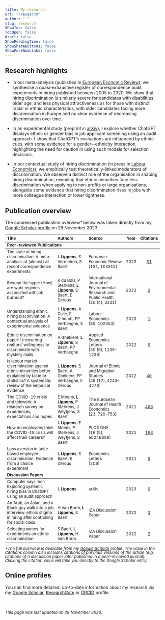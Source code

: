 ```yaml
---
title: My research
url: "/research"
author: " "
slug: research
ShowToc: false
TocOpen: false
draft: false
ShowReadingTime: false
ShowShareButtons: false
ShowPostNavLinks: false
---
```

<script src="/rmarkdown-libs/kePrint/kePrint.js"></script>
<link href="/rmarkdown-libs/lightable/lightable.css" rel="stylesheet" />





## Research highlights

- In our meta-analysis (published in <a href="https://doi.org/10.1016/j.euroecorev.2022.104315" target="_blank">European Economic Review</a>), we synthesise a quasi-exhaustive register of correspondence audit experiments in hiring published between 2005 to 2020. We show that hiring discrimination is similarly severe for candidates with disabilities, older age, and less physical attractiveness as for those with distinct racial or ethnic characteristics, with older candidates facing more discrimination in Europe and no clear evidence of decreasing discrimination over time.

- In an experimental study (preprint in <a href="https://doi.org/10.48550/arXiv.2309.07664" target="_blank">arXiv</a>), I explore whether ChatGPT displays ethnic or gender bias in job applicant screening using an audit approach. I show that ChatGPT's evaluations are influenced by ethnic cues, with some evidence for a gender--ethnicity interaction, highlighting the need for caution in using such models for selection decisions.

- In our contextual study of hiring discrimination (in press in <a href="https://doi.org/10.1016/j.labeco.2023.102453" target = "_blank">Labour Economics</a>), we empirically test theoretically-linked moderators of discrimination. We observe a distinct role of the organisation in shaping hiring discrimination, revealing that ethnic minorities face less discrimination when applying to non-profits or large organisations, alongside some evidence that hiring discrimination rises in jobs with more colleague interaction or lower tightness.


## Publication overview
The condensed publication overview* below was taken directly from my <a href="https://scholar.google.com/citations?hl=en&user=N5hW-KgAAAAJ" target="_blank">Google Scholar profile</a> on 28 November 2023.

<table class="table" style="font-size: 13px; margin-left: auto; margin-right: auto;">
 <thead>
  <tr>
   <th style="text-align:left;"> Title </th>
   <th style="text-align:left;"> Authors </th>
   <th style="text-align:left;"> Source </th>
   <th style="text-align:center;"> Year </th>
   <th style="text-align:center;"> Citations </th>
  </tr>
 </thead>
<tbody>
  <tr grouplength="8"><td colspan="5" style="border-bottom: 1px solid;"><strong>Peer-reviewed Publications</strong></td></tr>
<tr>
   <td style="text-align:left;"> The state of hiring discrimination: A meta-analysis of (almost) all recent correspondence experiments </td>
   <td style="text-align:left;"> <b>L Lippens</b>, S Vermeiren, S Baert </td>
   <td style="text-align:left;"> European Economic Review <br>[151, 104315] </td>
   <td style="text-align:center;"> 2023 </td>
   <td style="text-align:center;"> <a href="https://scholar.google.be/citations?view_op=view_citation&amp;hl=en&amp;user=N5hW-KgAAAAJ&amp;citation_for_view=N5hW-KgAAAAJ:4DMP91E08xMC" target="_blank">61</a> </td>
  </tr>
  <tr>
   <td style="text-align:left;"> Beyond the hype: (How) are work regimes associated with job burnout? </td>
   <td style="text-align:left;"> K du Bois, P Sterkens, <b>L Lippens</b>, S Baert, E Derous </td>
   <td style="text-align:left;"> International Journal of Environmental Research and Public Health <br>[20 (4), 3331] </td>
   <td style="text-align:center;"> 2023 </td>
   <td style="text-align:center;"> <a href="https://scholar.google.be/citations?view_op=view_citation&amp;hl=en&amp;user=N5hW-KgAAAAJ&amp;citation_for_view=N5hW-KgAAAAJ:ZeXyd9-uunAC" target="_blank">2</a> </td>
  </tr>
  <tr>
   <td style="text-align:left;"> Understanding ethnic hiring discrimination: A contextual analysis of experimental evidence </td>
   <td style="text-align:left;"> <b>L Lippens</b>, A Dalle, F D'hondt, PP Verhaeghe, S Baert </td>
   <td style="text-align:left;"> Labour Economics <br>[85, 102453] </td>
   <td style="text-align:center;"> 2023 </td>
   <td style="text-align:center;"> <a href="https://scholar.google.be/citations?view_op=view_citation&amp;hl=en&amp;user=N5hW-KgAAAAJ&amp;citation_for_view=N5hW-KgAAAAJ:bEWYMUwI8FkC" target="_blank">1</a> </td>
  </tr>
  <tr>
   <td style="text-align:left;"> Ethnic discrimination on paper: Uncovering realtors’ willingness to discriminate with mystery mails </td>
   <td style="text-align:left;"> A Ghekiere, <b>L Lippens</b>, S Baert, PP Verhaeghe </td>
   <td style="text-align:left;"> Applied Economics Letters <br>[30 (9), 1235–1238] </td>
   <td style="text-align:center;"> 2022 </td>
   <td style="text-align:center;"> <a href="https://scholar.google.be/citations?view_op=view_citation&amp;hl=en&amp;user=N5hW-KgAAAAJ&amp;citation_for_view=N5hW-KgAAAAJ:Zph67rFs4hoC" target="_blank">6</a> </td>
  </tr>
  <tr>
   <td style="text-align:left;"> Is labour market discrimination against ethnic minorities better explained by taste or statistics? A systematic review of the empirical evidence </td>
   <td style="text-align:left;"> <b>L Lippens</b>, S Baert, A Ghekiere, PP Verhaeghe, E Derous </td>
   <td style="text-align:left;"> Journal of Ethnic and Migration Studies <br>[48 (17), 4243–4276] </td>
   <td style="text-align:center;"> 2022 </td>
   <td style="text-align:center;"> <a href="https://scholar.google.be/citations?view_op=view_citation&amp;hl=en&amp;user=N5hW-KgAAAAJ&amp;citation_for_view=N5hW-KgAAAAJ:qjMakFHDy7sC" target="_blank">40</a> </td>
  </tr>
  <tr>
   <td style="text-align:left;"> The COVID-19 crisis and telework: A research survey on experiences, expectations and hopes </td>
   <td style="text-align:left;"> E Moens, <b>L Lippens</b>, P Sterkens, J Weytjens, S Baert </td>
   <td style="text-align:left;"> The European Journal of Health Economics <br>[23, 729–753] </td>
   <td style="text-align:center;"> 2021 </td>
   <td style="text-align:center;"> <a href="https://scholar.google.be/citations?view_op=view_citation&amp;hl=en&amp;user=N5hW-KgAAAAJ&amp;citation_for_view=N5hW-KgAAAAJ:LkGwnXOMwfcC" target="_blank">406</a> </td>
  </tr>
  <tr>
   <td style="text-align:left;"> How do employees think the COVID-19 crisis will affect their careers? </td>
   <td style="text-align:left;"> <b>L Lippens</b>, E Moens, P Sterkens, J Weytjens, S Baert </td>
   <td style="text-align:left;"> PLOS ONE <br>[16 (5), e0246899] </td>
   <td style="text-align:center;"> 2021 </td>
   <td style="text-align:center;"> <a href="https://scholar.google.be/citations?view_op=view_citation&amp;hl=en&amp;user=N5hW-KgAAAAJ&amp;citation_for_view=N5hW-KgAAAAJ:UeHWp8X0CEIC" target="_blank">168</a> </td>
  </tr>
  <tr>
   <td style="text-align:left;"> Loss aversion in taste-based employee discrimination: Evidence from a choice experiment </td>
   <td style="text-align:left;"> <b>L Lippens</b>, S Baert, E Derous </td>
   <td style="text-align:left;"> Economics Letters <br>[208] </td>
   <td style="text-align:center;"> 2021 </td>
   <td style="text-align:center;"> <a href="https://scholar.google.be/citations?view_op=view_citation&amp;hl=en&amp;user=N5hW-KgAAAAJ&amp;citation_for_view=N5hW-KgAAAAJ:ufrVoPGSRksC" target="_blank">5</a> </td>
  </tr>
  <tr groupLength="6"><td colspan="5" style="border-bottom: 1px solid;"><strong>Discussion Papers</strong></td></tr>
<tr>
   <td style="text-align:left;"> Computer says 'no': Exploring systemic hiring bias in ChatGPT using an audit approach </td>
   <td style="text-align:left;"> <b>L Lippens</b> </td>
   <td style="text-align:left;"> arXiv </td>
   <td style="text-align:center;"> 2023 </td>
   <td style="text-align:center;"> <a href="https://scholar.google.be/citations?view_op=view_citation&amp;hl=en&amp;user=N5hW-KgAAAAJ&amp;citation_for_view=N5hW-KgAAAAJ:j3f4tGmQtD8C" target="_blank">0</a> </td>
  </tr>
  <tr>
   <td style="text-align:left;"> An Arab, an Asian, and a Black guy walk into a job interview: ethnic stigma in hiring after controlling for social class </td>
   <td style="text-align:left;"> H Van Borm, <b>L Lippens</b>, S Baert </td>
   <td style="text-align:left;"> IZA Discussion Paper </td>
   <td style="text-align:center;"> 2022 </td>
   <td style="text-align:center;"> <a href="https://scholar.google.be/citations?view_op=view_citation&amp;hl=en&amp;user=N5hW-KgAAAAJ&amp;citation_for_view=N5hW-KgAAAAJ:aqlVkmm33-oC" target="_blank">3</a> </td>
  </tr>
  <tr>
   <td style="text-align:left;"> Selecting names for experiments on ethnic discrimination </td>
   <td style="text-align:left;"> S Baert, <b>L Lippens</b>, H Van Borm </td>
   <td style="text-align:left;"> IZA Discussion Paper </td>
   <td style="text-align:center;"> 2022 </td>
   <td style="text-align:center;"> <a href="https://scholar.google.be/citations?view_op=view_citation&amp;hl=en&amp;user=N5hW-KgAAAAJ&amp;citation_for_view=N5hW-KgAAAAJ:qxL8FJ1GzNcC" target="_blank">2</a> </td>
  </tr>
</tbody>
</table>



<p style="line-height:1; font-style:italic"><font size="2">*The full overview is available from my <a href="https://scholar.google.com/citations?hl=en&user=N5hW-KgAAAAJ" target="_blank">Google Scholar</a> profile. The value in the Citations column also includes citations of previous versions of the article (e.g. citations of a discussion paper later published in a peer-reviewed journal). Clicking the citation value will take you directly to the Google Scholar entry.</font></p>

## Online profiles
You can find more detailed, up-to-date information about my research via my <a href="https://scholar.google.com/citations?hl=en&user=N5hW-KgAAAAJ" target="_blank">Google Scholar</a>, <a href="https://www.researchgate.net/profile/Louis-Lippens" target="_blank">ResearchGate</a> or <a href="https://orcid.org/0000-0001-7840-2753" target="_blank">ORCID</a> profile.

<br></br>
<font size="2"> _This page was last updated on 28 November 2023._ <font>
